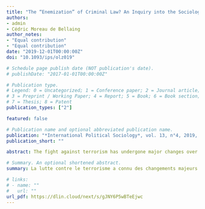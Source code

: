 ```yaml
---
title: "The “Enemization” of Criminal Law? An Inquiry into the Sociology of a Legal Doctrine and its Political and Moral Underpinnings"
authors:
- admin
- Cédric Moreau de Bellaing
author_notes:
- "Equal contribution"
- "Equal contribution"
date: "2019-12-01T00:00:00Z"
doi: "10.1093/ips/olz019"

# Schedule page publish date (NOT publication's date).
# publishDate: "2017-01-01T00:00:00Z"

# Publication type.
# Legend: 0 = Uncategorized; 1 = Conference paper; 2 = Journal article;
# 3 = Preprint / Working Paper; 4 = Report; 5 = Book; 6 = Book section;
# 7 = Thesis; 8 = Patent
publication_types: ["2"]

featured: false

# Publication name and optional abbreviated publication name.
publication: "*International Political Sociology*, vol. 13, n°4, 2019, p. 447-463"
publication_short: ""

abstract: The fight against terrorism has undergone major changes over the past thirty years. These changes have often been interpreted as a manifestation of “exceptionalism,” a trend that should be criticized for undermining the rule of law. We agree with this diagnosis but want to take a further step by acknowledging that this critical relationship to developments in counterterrorism is an integral part of the social processes to be studied. To this end, our approach places knowledge production at the heart of the scientific study of the fight against terrorism. We aim to understand how the so-called enemy criminal law—a legal dogmatic undertaking that has been used in various settings to reflect on the issue of counterterrorism—has gradually evolved from an objectivist analysis to a critical resource, without its axiomatics having fundamentally changed. With the help of what, in France, is called the “sociologie des épreuves,” we show that this transformation has been achieved through the confrontation of the doctrine with different sociopolitical contexts. We aim to document and help explain this unique trajectory from a sociology of knowledge perspective.

# Summary. An optional shortened abstract.
summary: La lutte contre le terrorisme a connu des changements majeurs au cours des trente dernières années. Cet article vise à documenter et à aider à expliquer cette trajectoire unique dans une perspective de sociologie de la connaissance.

# links:
# - name: ""
#   url: ""
url_pdf: https://dlin.cloud/next/s/gJNY6P5wBTeEjwc
---
```

